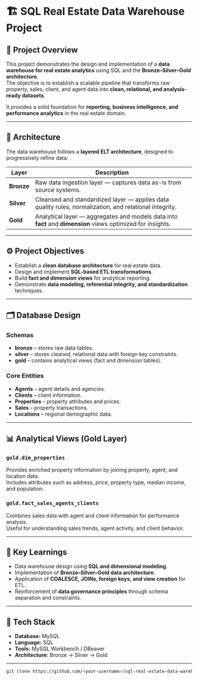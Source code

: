 # 🏗️ SQL Real Estate Data Warehouse Project  

## 📖 Project Overview  
This project demonstrates the design and implementation of a **data warehouse for real estate analytics** using SQL and the **Bronze–Silver–Gold architecture**.  
The objective is to establish a scalable pipeline that transforms raw property, sales, client, and agent data into **clean, relational, and analysis-ready datasets**.  

It provides a solid foundation for **reporting, business intelligence, and performance analytics** in the real estate domain.  

---

## 🧱 Architecture  
The data warehouse follows a **layered ELT architecture**, designed to progressively refine data:  

| Layer | Description |
|--------|-------------|
| **Bronze** | Raw data ingestion layer — captures data as-is from source systems. |
| **Silver** | Cleansed and standardized layer — applies data quality rules, normalization, and relational integrity. |
| **Gold** | Analytical layer — aggregates and models data into **fact** and **dimension** views optimized for insights. |

---

## ⚙️ Project Objectives  
- Establish a **clean database architecture** for real estate data.  
- Design and implement **SQL-based ETL transformations**.  
- Build **fact and dimension views** for analytical reporting.  
- Demonstrate **data modeling, referential integrity, and standardization** techniques.  

---

## 🗂️ Database Design  

### Schemas
- **bronze** – stores raw data tables.  
- **silver** – stores cleaned, relational data with foreign key constraints.  
- **gold** – contains analytical views (fact and dimension tables).  

### Core Entities
- **Agents** – agent details and agencies.  
- **Clients** – client information.  
- **Properties** – property attributes and prices.  
- **Sales** – property transactions.  
- **Locations** – regional demographic data.

---

## 📊 Analytical Views (Gold Layer)  

### `gold.dim_properties`  
Provides enriched property information by joining property, agent, and location data.  
Includes attributes such as address, price, property type, median income, and population.  

### `gold.fact_sales_agents_clients`  
Combines sales data with agent and client information for performance analysis.  
Useful for understanding sales trends, agent activity, and client behavior.  

---

## 🧠 Key Learnings  
- Data warehouse design using **SQL and dimensional modeling**.  
- Implementation of **Bronze–Silver–Gold data architecture**.  
- Application of **COALESCE, JOINs, foreign keys, and view creation** for ETL.  
- Reinforcement of **data governance principles** through schema separation and constraints.  

---

## 🧰 Tech Stack  
- **Database:** MySQL  
- **Language:** SQL  
- **Tools:** MySQL Workbench / DBeaver  
- **Architecture:** Bronze → Silver → Gold  

---
   ```bash
   git clone https://github.com/<your-username>/sql-real-estate-data-warehouse.git
